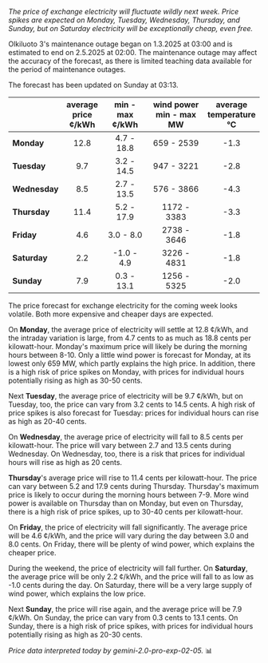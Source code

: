 *The price of exchange electricity will fluctuate wildly next week. Price spikes are expected on Monday, Tuesday, Wednesday, Thursday, and Sunday, but on Saturday electricity will be exceptionally cheap, even free.*

Olkiluoto 3's maintenance outage began on 1.3.2025 at 03:00 and is estimated to end on 2.5.2025 at 02:00. The maintenance outage may affect the accuracy of the forecast, as there is limited teaching data available for the period of maintenance outages.

The forecast has been updated on Sunday at 03:13.

|    | average<br>price<br>¢/kWh | min - max<br>¢/kWh | wind power<br>min - max<br>MW | average<br>temperature<br>°C |
|:---|:---:|:---:|:---:|:---:|
| **Monday**  | 12.8 | 4.7 - 18.8  | 659 - 2539  | -1.3 |
| **Tuesday**  | 9.7  | 3.2 - 14.5  | 947 - 3221  | -2.8 |
| **Wednesday**  | 8.5  | 2.7 - 13.5  | 576 - 3866  | -4.3 |
| **Thursday**  | 11.4 | 5.2 - 17.9  | 1172 - 3383 | -3.3 |
| **Friday**  | 4.6  | 3.0 - 8.0   | 2738 - 3646 | -1.8 |
| **Saturday**  | 2.2  | -1.0 - 4.9  | 3226 - 4831 | -1.8 |
| **Sunday**  | 7.9  | 0.3 - 13.1  | 1256 - 5325 | -2.0 |

The price forecast for exchange electricity for the coming week looks volatile. Both more expensive and cheaper days are expected.

On **Monday**, the average price of electricity will settle at 12.8 ¢/kWh, and the intraday variation is large, from 4.7 cents to as much as 18.8 cents per kilowatt-hour. Monday's maximum price will likely be during the morning hours between 8-10. Only a little wind power is forecast for Monday, at its lowest only 659 MW, which partly explains the high price. In addition, there is a high risk of price spikes on Monday, with prices for individual hours potentially rising as high as 30-50 cents.

Next **Tuesday**, the average price of electricity will be 9.7 ¢/kWh, but on Tuesday, too, the price can vary from 3.2 cents to 14.5 cents. A high risk of price spikes is also forecast for Tuesday: prices for individual hours can rise as high as 20-40 cents.

On **Wednesday**, the average price of electricity will fall to 8.5 cents per kilowatt-hour. The price will vary between 2.7 and 13.5 cents during Wednesday. On Wednesday, too, there is a risk that prices for individual hours will rise as high as 20 cents.

**Thursday**'s average price will rise to 11.4 cents per kilowatt-hour. The price can vary between 5.2 and 17.9 cents during Thursday. Thursday's maximum price is likely to occur during the morning hours between 7-9. More wind power is available on Thursday than on Monday, but even on Thursday, there is a high risk of price spikes, up to 30-40 cents per kilowatt-hour.

On **Friday**, the price of electricity will fall significantly. The average price will be 4.6 ¢/kWh, and the price will vary during the day between 3.0 and 8.0 cents. On Friday, there will be plenty of wind power, which explains the cheaper price.

During the weekend, the price of electricity will fall further. On **Saturday**, the average price will be only 2.2 ¢/kWh, and the price will fall to as low as -1.0 cents during the day. On Saturday, there will be a very large supply of wind power, which explains the low price.

Next **Sunday**, the price will rise again, and the average price will be 7.9 ¢/kWh. On Sunday, the price can vary from 0.3 cents to 13.1 cents. On Sunday, there is a high risk of price spikes, with prices for individual hours potentially rising as high as 20-30 cents.

*Price data interpreted today by gemini-2.0-pro-exp-02-05.* 📊

